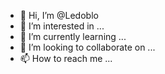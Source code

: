 - 👋 Hi, I’m @Ledoblo
- 👀 I’m interested in ...
- 🌱 I’m currently learning ...
- 💞️ I’m looking to collaborate on ...
- 📫 How to reach me ...

<!---
Ledoblo/Ledoblo is a ✨ special ✨ repository because its `README.md` (this file) appears on your GitHub profile.
You can click the Preview link to take a look at your changes.
--->
